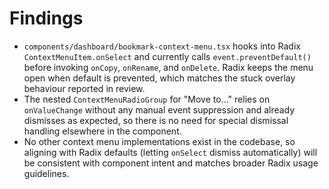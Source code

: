 # Findings

- `components/dashboard/bookmark-context-menu.tsx` hooks into Radix `ContextMenuItem.onSelect` and currently calls `event.preventDefault()` before invoking `onCopy`, `onRename`, and `onDelete`. Radix keeps the menu open when default is prevented, which matches the stuck overlay behaviour reported in review.
- The nested `ContextMenuRadioGroup` for "Move to…" relies on `onValueChange` without any manual event suppression and already dismisses as expected, so there is no need for special dismissal handling elsewhere in the component.
- No other context menu implementations exist in the codebase, so aligning with Radix defaults (letting `onSelect` dismiss automatically) will be consistent with component intent and matches broader Radix usage guidelines.
